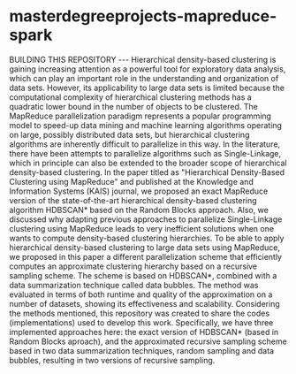 # masterdegreeprojects-mapreduce-spark
BUILDING THIS REPOSITORY --- Hierarchical density-based clustering is gaining increasing attention as a powerful tool for exploratory data analysis, which can play an important role in the understanding and organization of data sets. However, its applicability to large data sets is limited because the computational complexity of hierarchical clustering methods has a quadratic lower bound in the number of objects to be clustered. The MapReduce parallelization paradigm represents a popular programming model to speed-up data mining and machine learning algorithms operating on large, possibly distributed data sets, but hierarchical clustering algorithms are inherently difficult to parallelize in this way. In the literature, there have been attempts to parallelize algorithms such as Single-Linkage, which in principle can also be extended to the broader scope of hierarchical density-based clustering. In the paper titled as "Hierarchical Density-Based Clustering using MapReduce" and published at the Knowledge and Information Systems (KAIS) journal, we proposed an exact MapReduce version of the state-of-the-art hierarchical density-based clustering algorithm HDBSCAN* based on the Random Blocks approach. Also, we discussed why adapting previous approaches to parallelize Single-Linkage clustering using MapReduce leads to very inefficient solutions when one wants to compute density-based clustering hierarchies. To be able to apply hierarchical density-based clustering to large data sets using MapReduce, we proposed in this paper a different parallelization scheme that efficiently computes an approximate clustering hierarchy based on a recursive sampling scheme. The scheme is based on HDBSCAN*, combined with a data summarization technique called data bubbles. The method was evaluated in terms of both runtime and quality of the approximation on a number of datasets, showing its effectiveness and scalability.  Considering the methods mentioned, this repository was created to share the codes (implementations) used to develop this work. Specifically, we have three implemented approaches here: the exact version of HDBSCAN* (based in Random Blocks aproach), and the approximated recursive sampling scheme based in two data summarization techniques, random sampling and data bubbles, resulting in two versions of recursive sampling.
